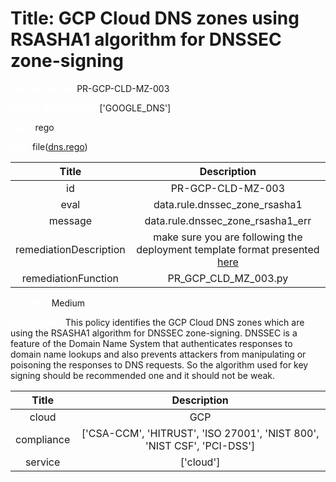 



# Title: GCP Cloud DNS zones using RSASHA1 algorithm for DNSSEC zone-signing


***<font color="white">Master Test Id:</font>*** PR-GCP-CLD-MZ-003

***<font color="white">Master Snapshot Id:</font>*** ['GOOGLE_DNS']

***<font color="white">type:</font>*** rego

***<font color="white">rule:</font>*** file([dns.rego])  
  
  
  
  

|Title|Description|
| :---: | :---: |
|id|PR-GCP-CLD-MZ-003|
|eval|data.rule.dnssec_zone_rsasha1|
|message|data.rule.dnssec_zone_rsasha1_err|
|remediationDescription|make sure you are following the deployment template format presented <a href='https://cloud.google.com/dns/docs/reference/v1/managedZones' target='_blank'>here</a>|
|remediationFunction|PR_GCP_CLD_MZ_003.py|


***<font color="white">Severity:</font>*** Medium

***<font color="white">Description:</font>*** This policy identifies the GCP Cloud DNS zones which are using the RSASHA1 algorithm for DNSSEC zone-signing. DNSSEC is a feature of the Domain Name System that authenticates responses to domain name lookups and also prevents attackers from manipulating or poisoning the responses to DNS requests. So the algorithm used for key signing should be recommended one and it should not be weak.  
  
  

|Title|Description|
| :---: | :---: |
|cloud|GCP|
|compliance|['CSA-CCM', 'HITRUST', 'ISO 27001', 'NIST 800', 'NIST CSF', 'PCI-DSS']|
|service|['cloud']|



[dns.rego]: https://github.com/prancer-io/prancer-compliance-test/tree/master/google/cloud/dns.rego
